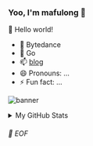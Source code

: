 ### Yoo, I'm mafulong 👋

🎊 Hello world!

- 🔭 Bytedance
- 🌱 Go
- 📫 [blog](https://mafulong.top)
- 😄 Pronouns: ...
- ⚡ Fun fact: ...

![banner](https://user-images.githubusercontent.com/42088872/95290058-f13b9180-089e-11eb-94e3-a44a5a1172c3.jpg)


<details>

<summary>My GitHub Stats</summary>

![mafulong's github stats](https://github-readme-stats.vercel.app/api?username=mafulong&theme=vue&show_icons=true)

</details>

###### 💾 EOF